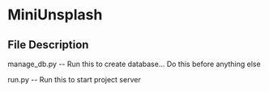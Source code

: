 # MiniUnsplash


## File Description

manage_db.py -- Run this to create database... Do this before anything else  

run.py -- Run this to start project server 
